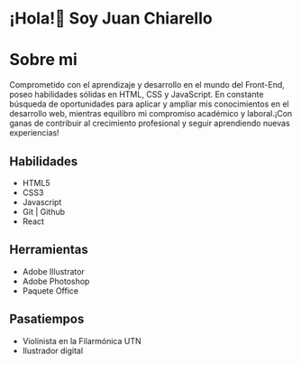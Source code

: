# ¡Hola!👋 Soy Juan Chiarello

# Sobre mi
<p> Comprometido con el aprendizaje y desarrollo en el mundo del Front-End, poseo habilidades sólidas en HTML, CSS y JavaScript. En constante búsqueda de oportunidades para aplicar y ampliar mis conocimientos en el desarrollo web, mientras equilibro mi compromiso académico y laboral.¡Con ganas de contribuir al crecimiento profesional y seguir aprendiendo nuevas experiencias! </p>

## Habilidades
<ul> 
    <li>HTML5</li>
    <li>CSS3</li>
    <li>Javascript</li>
    <li>Git | Github</li>
    <li>React</li>
</ul>

## Herramientas
<ul> 
    <li>Adobe Illustrator</li>
    <li>Adobe Photoshop</li>
    <li>Paquete Office</li>
</ul>

## Pasatiempos
<ul> 
    <li>Violinista en la Filarmónica UTN</li>
    <li>Ilustrador digital</li>
</ul>
